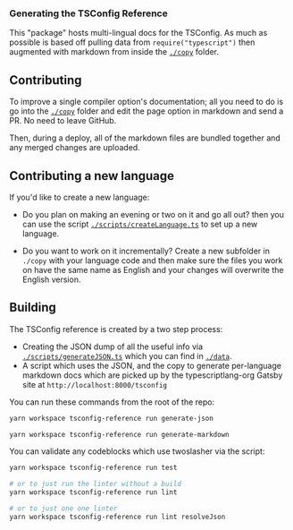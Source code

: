 ### Generating the TSConfig Reference

This "package" hosts multi-lingual docs for the TSConfig. As much as possible is based
off pulling data from `require("typescript")` then augmented with markdown from inside the
[`./copy`](./copy) folder.

## Contributing

To improve a single compiler option's documentation; all you need to do is go into the [`./copy`](./copy) folder and
edit the page option in markdown and send a PR. No need to leave GitHub. 

Then, during a deploy, all of the markdown files are bundled together and any merged changes are uploaded.

## Contributing a new language

If you'd like to create a new language:

- Do you plan on making an evening or two on it and go all out? then you can use the 
  script [`./scripts/createLanguage.ts`](./scripts/createLanguage.ts) to set up a new language. 

- Do you want to work on it incrementally? Create a new subfolder in `./copy` with your language code and
  then make sure the files you work on have the same name as English and your changes will overwrite the English 
  version.

## Building

The TSConfig reference is created by a two step process:

- Creating the JSON dump of all the useful info via [`./scripts/generateJSON.ts`](scripts/generateJSON.ts) which you can find in [`./data`](./data).
- A script which uses the JSON, and the copy to generate per-language markdown docs which are picked up by the typescriptlang-org Gatsby site at `http://localhost:8000/tsconfig`

You can run these commands from the root of the repo:

```sh
yarn workspace tsconfig-reference run generate-json

yarn workspace tsconfig-reference run generate-markdown
```

You can validate any codeblocks which use twoslasher via the script:

```sh
yarn workspace tsconfig-reference run test

# or to just run the linter without a build
yarn workspace tsconfig-reference run lint

# or to just one one linter
yarn workspace tsconfig-reference run lint resolveJson
```
